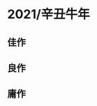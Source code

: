# 2021/辛丑牛年

## 佳作
<YearBooks year="2021" type="good" />

## 良作
<YearBooks year="2021" type="medium" />

## 庸作
<YearBooks year="2021" type="bad" />